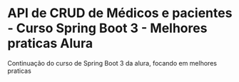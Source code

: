 # API de CRUD de Médicos e pacientes - Curso Spring Boot 3 - Melhores praticas Alura

Continuação do curso de Spring Boot 3 da alura, focando em melhores praticas












